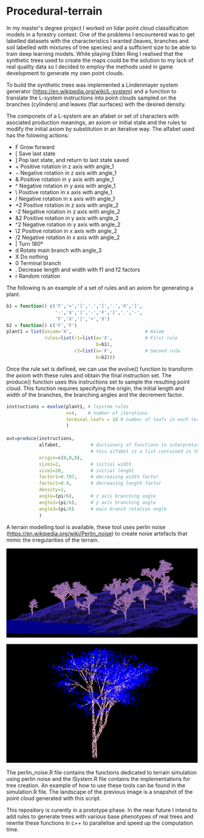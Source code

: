 # Procedural-terrain

In my master's degree project I worked on lidar point cloud classification models in a forestry context. One of the problems I encountered was to get labelled datasets with the characteristics I wanted (leaves, branches and soil labelled with mixtures of tree species) and a sufficient size to be able to train deep learning models. While playing Elden Ring I realised that the synthetic trees used to create the maps could be the solution to my lack of real quality data so I decided to employ the methods used in game development to generate my own point clouds.

To build the synthetic trees was implemented a Lindenmayer system generator (https://en.wikipedia.org/wiki/L-system) and a function to translate the L-system instructions into point clouds sampled on the branches (cylinders) and leaves (flat surfaces) with the desired density.

The componets of a L-system are an afabet or set of characters with asociated production meanings, an axiom or initial state and the rules to modify the initial axiom by substitution in an iterative way. The alfabet used has the folowing actions:

- F Grow forward
- [ Save last state
- ] Pop last state, and return to last state saved
- $+$ Positive rotation in z axis with angle_1
- $-$ Negative rotation in z axis with angle_1
- & Positive rotation in y axis with angle_1
- ^ Negative rotation in y axis with angle_1
- \\ Positive rotation in x axis with angle_1
- / Negative rotation in x axis with angle_1
- +2 Positive rotation in z axis with angle_2
- -2 Negative rotation in z axis with angle_2
- &2 Positive rotation in y axis with angle_2
- ^2 Negative rotation in y axis with angle_2
- \\2 Positive rotation in x axis with angle_2 
- /2 Negative rotation in x axis with angle_2
- | Turn 180º
- d Rotate main branch with angle_3
- X Do nothing
- 0 Terminal branch
- . Decrease length and width with f1 and f2 factors
- r Random rotation

The following is an example of a set of rules and an axiom for generating a plant.

```R
b1 = function() c('F','+','[','.','[','.','X',']', 
                  '-','X',']','-','F','[','.','-',
                  'F','X',']','+','X')
b2 = function() c('F','F')                         
plant1 = list(axiom='X',                           # Axiom
              rules=list(r1=list(a='X',            # First rule
                                 b=b1),
                         r2=list(a='F',            # Second rule
                                 b=b2)))
```
Once the rule set is defined, we can use the evolve() function to transform the axiom with these rules and obtain the final instruction set. The produce() function uses this instructions set to sample the resulting point cloud. This function requires specifying the origin, the initial length and width of the branches, the branching angles and the decrement factor.

```R
instructions = evolve(plant1, # lsystem rules
                      n=4,    # number of iterations
                      terminal.leafs = 10 # number of leafs in each terminal branch
                      )
                      
out=produce(instructions,
            alfabet,           # dictionary of functions to interpretate the instructions
                               # this alfabet is a list contained in the lSystem.R file
            origin=c(0,0,0),
            size1=2,           # initial width 
            size2=20,          # initial lenght
            factor1=0.707,     # decreasing width factor
            factor2=0.9,       # decreasing length factor
            density=1,
            angle=(pi/6),      # z axis branching angle
            angle2=(pi/6),     # y axis branching angle
            angle3=(pi/6)      # main branch rotation angle
            )                       
```


A terrain modelling tool is available, these tool uses perlin noise (https://en.wikipedia.org/wiki/Perlin_noise) to create noise artefacts that mimic the irregularities of the terrain.

![Alt text](https://github.com/martinnff/Procedural-terrain/blob/main/image1.png "procedural landscape")

![Alt text](https://github.com/martinnff/Procedural-terrain/blob/main/image2.png "tree detail")

The perlin_noise.R file contains the functions dedicated to terrain simulation using perlin noise and the lSystem.R file contains the implementations for tree creation. An example of how to use these tools can be found in the simulation.R file. The landscape of the previous image is a snapshot of the point cloud generated with this script.

This repository is curently in a prototype phase. In the near future I intend to add rules to generate trees with various base phenotypes of real trees and rewrite these functions in c++ to parallelise and speed up the computation time.

